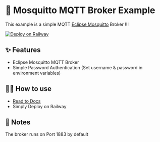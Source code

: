 # 🦟 Mosquitto MQTT Broker Example

This example is a simple MQTT [Eclipse Mosquitto](https://mosquitto.org) Broker !!!

[![Deploy on Railway](https://railway.app/button.svg)](https://railway.app/new/template?template=https%3A%2F%2Fgithub.com%2FItsSujee%2Fmqtt-mosquitto&envs=USERNAME%2CPASSWORD%2CPORT&USERNAMEDesc=Authentication+Username&PASSWORDDesc=Authentication+Password&PORTDesc=Broker+Port+Address&USERNAMEDefault=username&PASSWORDDefault=password&PORTDefault=1883&referralCode=itsSujee)

## ✨ Features

- Eclipse Mosquitto MQTT Broker
- Simple Password Authentication (Set username & password in environment variables)

## 💁‍♀️ How to use

- [Read to Docs](https://mosquitto.org/documentation/)
- Simply Deploy on Railway

## 📝 Notes

The broker runs on Port 1883 by default
